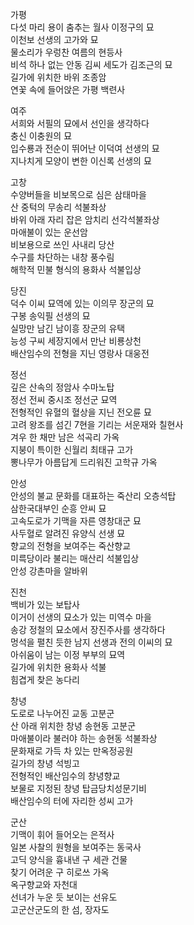 가평  
다섯 마리 용이 춤추는 월사 이정구의 묘  
이천보 선생의 고가와 묘  
물소리가 우렁찬 여름의 현등사  
비석 하나 없는 안동 김씨 세도가 김조근의 묘  
길가에 위치한 바위 조종암  
연꽃 속에 들어앉은 가평 백련사  
  
여주  
서희와 서필의 묘에서 선인을 생각하다  
충신 이충원의 묘  
입수룡과 전순이 뛰어난 이덕여 선생의 묘  
지나치게 모양이 변한 이신록 선생의 묘  
  
고창  
수양버들을 비보목으로 심은 삼태마을  
산 중턱의 무송리 석불좌상  
바위 아래 자리 잡은 암치리 선각석불좌상  
마애불이 있는 운선암  
비보용으로 쓰인 사내리 당산  
수구를 차단하는 내창 풍수림  
해학적 민불 형식의 용화사 석불입상

당진  
덕수 이씨 묘역에 있는 이의무 장군의 묘  
구봉 송익필 선생의 묘  
실망만 남긴 남이흥 장군의 유택  
능성 구씨 세장지에서 만난 비룡상천  
배산임수의 전형을 지닌 영랑사 대웅전  
  
정선  
깊은 산속의 정암사 수마노탑  
정선 전씨 중시조 정선군 묘역  
전형적인 유혈의 혈상을 지닌 전오륜 묘  
고려 왕조를 섬긴 7현을 기리는 서운재와 칠현사  
겨우 한 채만 남은 석곡리 가옥  
지붕이 특이한 신월리 최태규 고가  
뽕나무가 아름답게 드리워진 고학규 가옥  
  
안성  
안성의 불교 문화를 대표하는 죽산리 오층석탑  
삼한국대부인 순흥 안씨 묘  
고속도로가 기맥을 자른 영창대군 묘  
사두혈로 알려진 유양식 선생 묘  
향교의 전형을 보여주는 죽산향교  
미륵당이라 불리는 매산리 석불입상  
안성 강촌마을 알바위

진천  
백비가 있는 보탑사  
이거이 선생의 묘소가 있는 미역수 마을  
송강 정철의 묘소에서 장진주사를 생각하다  
멍석을 펼친 듯한 남지 선생과 전의 이씨의 묘  
아쉬움이 남는 이정 부부의 묘역  
길가에 위치한 용화사 석불  
힘겹게 찾은 농다리  
  
창녕  
도로로 나누어진 교동 고분군  
산 아래 위치한 창녕 송현동 고분군  
마애불이라 불러야 하는 송현동 석불좌상  
문화재로 가득 차 있는 만옥정공원  
길가의 창녕 석빙고  
전형적인 배산임수의 창녕향교  
보물로 지정된 창녕 탑금당치성문기비  
배산임수의 터에 자리한 성씨 고가  
  
군산  
기맥이 휘어 들어오는 은적사  
일본 사찰의 원형을 보여주는 동국사  
고딕 양식을 흉내낸 구 세관 건물  
찾기 어려운 구 히로쓰 가옥  
옥구향교와 자천대  
선녀가 누운 듯 보이는 선유도  
고군산군도의 한 섬, 장자도